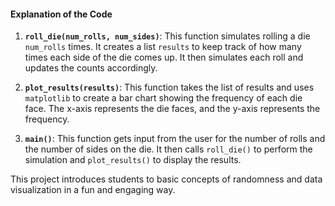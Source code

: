 #### Explanation of the Code
1. **`roll_die(num_rolls, num_sides)`**: This function simulates rolling a die `num_rolls` times. It creates a list `results` to keep track of how many times each side of the die comes up. It then simulates each roll and updates the counts accordingly.

2. **`plot_results(results)`**: This function takes the list of results and uses `matplotlib` to create a bar chart showing the frequency of each die face. The x-axis represents the die faces, and the y-axis represents the frequency.

3. **`main()`**: This function gets input from the user for the number of rolls and the number of sides on the die. It then calls `roll_die()` to perform the simulation and `plot_results()` to display the results.

This project introduces students to basic concepts of randomness and data visualization in a fun and engaging way.